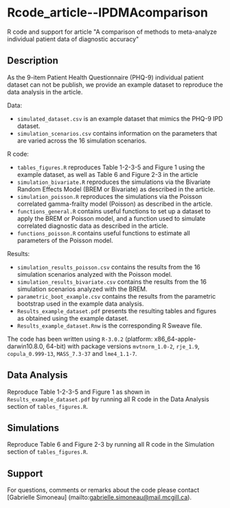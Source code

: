 # Rcode_article--IPDMAcomparison
R code and support for article "A comparison of methods to meta-analyze individual patient data of diagnostic accuracy"

## Description

As the 9-item Patient Health Questionnaire (PHQ-9) individual patient dataset can not be publish, we provide an example dataset to reproduce the data analysis in the article. 

Data:
* `simulated_dataset.csv` is an example dataset that mimics the PHQ-9 IPD dataset.
* `simulation_scenarios.csv` contains information on the parameters that are varied across the 16 simulation scenarios.

R code:
* `tables_figures.R` reproduces Table 1-2-3-5 and Figure 1 using the example dataset, as well as Table 6 and Figure 2-3 in the article
* `simulation_bivariate.R` reproduces the simulations via the Bivariate Random Effects Model (BREM or Bivariate) as described in the article.
* `simulation_poisson.R` reproduces the simulations via the Poisson correlated gamma-frailty model (Poisson) as described in the article.
* `functions_general.R` contains useful functions to set up a dataset to apply the BREM or Poisson model, and a function used to simulate correlated diagnostic data as described in the article.
* `functions_poisson.R` contains useful functions to estimate all parameters of the Poisson model.

Results:
* `simulation_results_poisson.csv` contains the results from the 16 simulation scenarios analyzed with the Poisson model.
* `simulation_results_bivariate.csv` contains the results from the 16 simulation scenarios analyzed with the BREM.
* `parametric_boot_example.csv` contains the results from the parametric bootstrap used in the example data analysis. 
* `Results_example_dataset.pdf` presents the resulting tables and figures as obtained using the example dataset.
* `Results_example_dataset.Rnw` is the corresponding R Sweave file.

The code has been written using `R-3.0.2` (platform: x86_64-apple-darwin10.8.0, 64-bit) with 
package versions `mvtnorm_1.0-2`, `rje_1.9`, `copula_0.999-13`, `MASS_7.3-37` and `lme4_1.1-7`. 

## Data Analysis

Reproduce Table 1-2-3-5 and Figure 1 as shown in `Results_example_dataset.pdf` by running all R code in the Data Analysis section of `tables_figures.R`.

## Simulations

Reproduce Table 6 and Figure 2-3 by running all R code in the Simulation section of `tables_figures.R`.

## Support

For questions, comments or remarks about the code please contact [Gabrielle Simoneau] (mailto:gabrielle.simoneau@mail.mcgill.ca).